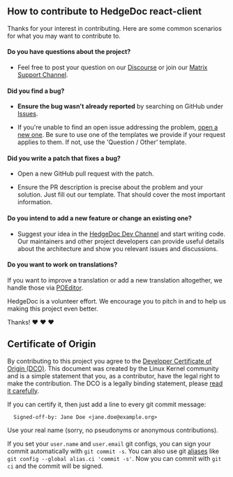 ## How to contribute to HedgeDoc react-client

Thanks for your interest in contributing. Here are some common scenarios for what you may want to contribute to.

#### Do you have questions about the project?

* Feel free to post your question on our [Discourse][discourse] or join our [Matrix Support Channel][matrix-support].

#### Did you find a bug?

* **Ensure the bug wasn't already reported** by searching on GitHub under [Issues][issues].

* If you're unable to find an open issue addressing the problem, [open a new one][new_issue]. Be sure to use one of the templates we provide if your request applies to them. If not, use the 'Question / Other' template.

#### Did you write a patch that fixes a bug?

* Open a new GitHub pull request with the patch.

* Ensure the PR description is precise about the problem and your solution. Just fill out our template. That should cover the most important information.

#### Do you intend to add a new feature or change an existing one?

* Suggest your idea in the [HedgeDoc Dev Channel][matrix-dev] and start writing code. Our maintainers and other project developers can provide useful details about the architecture and show you relevant issues and discussions.

#### Do you want to work on translations?

If you want to improve a translation or add a new translation altogether, we handle those via [POEditor][poeditor].

HedgeDoc is a volunteer effort. We encourage you to pitch in and to help us making this project even better.

Thanks! :heart: :heart: :heart:

## Certificate of Origin

By contributing to this project you agree to the [Developer Certificate of
Origin (DCO)](developer-certificate-of-origin.txt). This document was created by the Linux Kernel community and is a
simple statement that you, as a contributor, have the legal right to make the
contribution.
The DCO is a legally binding statement, please [read it carefully](developer-certificate-of-origin.txt).

If you can certify it, then just add a line to every git commit message:

```
  Signed-off-by: Jane Doe <jane.doe@example.org>
```

Use your real name (sorry, no pseudonyms or anonymous contributions).

If you set your `user.name` and `user.email` git configs, you can sign your commit automatically with `git commit -s`.
You can also use git [aliases](https://git-scm.com/book/tr/v2/Git-Basics-Git-Aliases) like `git config --global alias.ci 'commit -s'`.
Now you can commit with `git ci` and the commit will be signed.

[issues]: https://github.com/codimd/react-client/issues
[new_issue]: https://github.com/codimd/react-client/issues/new/choose
[matrix-support]: https://matrix.to/#/#hedgedoc:matrix.org
[matrix-dev]: https://matrix.to/#/#hedgedoc-dev:matrix.org
[discourse]: https://community.codimd.org/
[poeditor]: https://translate.codimd.org/
